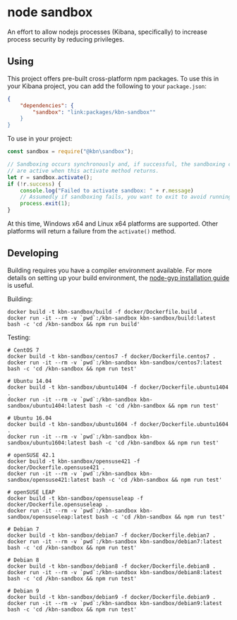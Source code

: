 # node sandbox

An effort to allow nodejs processes (Kibana, specifically) to increase process security by reducing privileges.

## Using

This project offers pre-built cross-platform npm packages. To use this in your Kibana project, you can add the following to your `package.json`:

```json
{
    "dependencies": {
        "sandbox": "link:packages/kbn-sandbox""
    }
}
```

To use in your project:

```javascript
const sandbox = require("@kbn\sandbox");

// Sandboxing occurs synchronously and, if successful, the sandboxing controls
// are active when this activate method returns.
let r = sandbox.activate();
if (!r.success) {
    console.log("Failed to activate sandbox: " + r.message)
    // Assumedly if sandboxing fails, you want to exit to avoid running without sandbox protections.
    process.exit(1);
}
```

At this time, Windows x64 and Linux x64 platforms are supported. Other platforms will return a failure from the `activate()` method.


## Developing

Building requires you have a compiler environment available. For more details on setting up your build environment, the [node-gyp installation guide](https://github.com/nodejs/node-gyp#installation) is useful.

Building:


```
docker build -t kbn-sandbox/build -f docker/Dockerfile.build .
docker run -it --rm -v `pwd`:/kbn-sandbox kbn-sandbox/build:latest bash -c 'cd /kbn-sandbox && npm run build'
```

Testing:

```
# CentOS 7
docker build -t kbn-sandbox/centos7 -f docker/Dockerfile.centos7 .
docker run -it --rm -v `pwd`:/kbn-sandbox kbn-sandbox/centos7:latest bash -c 'cd /kbn-sandbox && npm run test'

# Ubuntu 14.04
docker build -t kbn-sandbox/ubuntu1404 -f docker/Dockerfile.ubuntu1404 .
docker run -it --rm -v `pwd`:/kbn-sandbox kbn-sandbox/ubuntu1404:latest bash -c 'cd /kbn-sandbox && npm run test'

# Ubuntu 16.04
docker build -t kbn-sandbox/ubuntu1604 -f docker/Dockerfile.ubuntu1604 .
docker run -it --rm -v `pwd`:/kbn-sandbox kbn-sandbox/ubuntu1604:latest bash -c 'cd /kbn-sandbox && npm run test'

# openSUSE 42.1
docker build -t kbn-sandbox/opensuse421 -f docker/Dockerfile.opensuse421 .
docker run -it --rm -v `pwd`:/kbn-sandbox kbn-sandbox/opensuse421:latest bash -c 'cd /kbn-sandbox && npm run test'

# openSUSE LEAP
docker build -t kbn-sandbox/opensuseleap -f docker/Dockerfile.opensuseleap .
docker run -it --rm -v `pwd`:/kbn-sandbox kbn-sandbox/opensuseleap:latest bash -c 'cd /kbn-sandbox && npm run test'

# Debian 7
docker build -t kbn-sandbox/debian7 -f docker/Dockerfile.debian7 .
docker run -it --rm -v `pwd`:/kbn-sandbox kbn-sandbox/debian7:latest bash -c 'cd /kbn-sandbox && npm run test'

# Debian 8
docker build -t kbn-sandbox/debian8 -f docker/Dockerfile.debian8 .
docker run -it --rm -v `pwd`:/kbn-sandbox kbn-sandbox/debian8:latest bash -c 'cd /kbn-sandbox && npm run test'

# Debian 9
docker build -t kbn-sandbox/debian9 -f docker/Dockerfile.debian9 .
docker run -it --rm -v `pwd`:/kbn-sandbox kbn-sandbox/debian9:latest bash -c 'cd /kbn-sandbox && npm run test'
```
